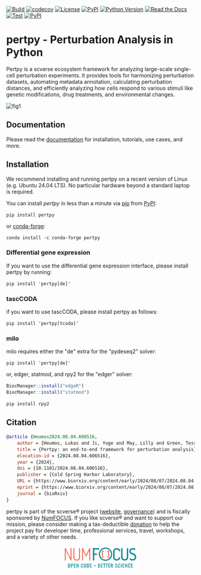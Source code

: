 [![Build](https://github.com/scverse/pertpy/actions/workflows/build.yml/badge.svg)](https://github.com/scverse/pertpy/actions/workflows/build.yml)
[![codecov](https://codecov.io/gh/scverse/pertpy/graph/badge.svg?token=1dTpIPBShv)](https://codecov.io/gh/scverse/pertpy)
[![License](https://img.shields.io/github/license/scverse/pertpy)](https://opensource.org/licenses/Apache2.0)
[![PyPI](https://img.shields.io/pypi/v/pertpy.svg)](https://pypi.org/project/pertpy/)
[![Python Version](https://img.shields.io/pypi/pyversions/pertpy)](https://pypi.org/project/pertpy)
[![Read the Docs](https://img.shields.io/readthedocs/pertpy/latest.svg?label=Read%20the%20Docs)](https://pertpy.readthedocs.io/)
[![Test](https://github.com/scverse/pertpy/actions/workflows/test.yml/badge.svg)](https://github.com/scverse/pertpy/actions/workflows/test.yml)
[![PyPI](https://img.shields.io/badge/pre--commit-enabled-brightgreen?logo=pre-commit&logoColor=white)](https://github.com/pre-commit/pre-commit)

# pertpy - Perturbation Analysis in Python

Pertpy is a scverse ecosystem framework for analyzing large-scale single-cell perturbation experiments.
It provides tools for harmonizing perturbation datasets, automating metadata annotation, calculating perturbation distances, and efficiently analyzing how cells respond to various stimuli like genetic modifications, drug treatments, and environmental changes.

![fig1](https://github.com/user-attachments/assets/d2e32d69-b767-4be3-a938-77a9dce45d3f)

## Documentation

Please read the [documentation](https://pertpy.readthedocs.io/en/latest) for installation, tutorials, use cases, and more.

## Installation

We recommend installing and running pertpy on a recent version of Linux (e.g. Ubuntu 24.04 LTS).
No particular hardware beyond a standard laptop is required.

You can install _pertpy_ in less than a minute via [pip] from [PyPI]:

```console
pip install pertpy
```

or [conda-forge]:

```console
conda install -c conda-forge pertpy
```

### Differential gene expression

If you want to use the differential gene expression interface, please install pertpy by running:

```console
pip install 'pertpy[de]'
```

### tascCODA

if you want to use tascCODA, please install pertpy as follows:

```console
pip install 'pertpy[tcoda]'
```

### milo

milo requires either the "de" extra for the "pydeseq2" solver:

```console
pip install 'pertpy[de]'
```

or, edger, statmod, and rpy2 for the "edger" solver:

```R
BiocManager::install("edgeR")
BiocManager::install("statmod")
```

```console
pip install rpy2
```

## Citation

```bibtex
@article {Heumos2024.08.04.606516,
    author = {Heumos, Lukas and Ji, Yuge and May, Lilly and Green, Tessa and Zhang, Xinyue and Wu, Xichen and Ostner, Johannes and Peidli, Stefan and Schumacher, Antonia and Hrovatin, Karin and Müller, Michaela and Chong, Faye and Sturm, Gregor and Tejada, Alejandro and Dann, Emma and Dong, Mingze and Bahrami, Mojtaba and Gold, Ilan and Rybakov, Sergei and Namsaraeva, Altana and Moinfar, Amir and Zheng, Zihe and Roellin, Eljas and Mekki, Isra and Sander, Chris and Lotfollahi, Mohammad and Schiller, Herbert B. and Theis, Fabian J.},
    title = {Pertpy: an end-to-end framework for perturbation analysis},
    elocation-id = {2024.08.04.606516},
    year = {2024},
    doi = {10.1101/2024.08.04.606516},
    publisher = {Cold Spring Harbor Laboratory},
    URL = {https://www.biorxiv.org/content/early/2024/08/07/2024.08.04.606516},
    eprint = {https://www.biorxiv.org/content/early/2024/08/07/2024.08.04.606516.full.pdf},
    journal = {bioRxiv}
}
```

[pip]: https://pip.pypa.io/
[pypi]: https://pypi.org/
[api]: https://pertpy.readthedocs.io/en/latest/api.html
[conda-forge]: https://anaconda.org/conda-forge/pertpy
[//]: # "numfocus-fiscal-sponsor-attribution"

pertpy is part of the scverse® project ([website](https://scverse.org), [governance](https://scverse.org/about/roles)) and is fiscally sponsored by [NumFOCUS](https://numfocus.org/).
If you like scverse® and want to support our mission, please consider making a tax-deductible [donation](https://numfocus.org/donate-to-scverse) to help the project pay for developer time, professional services, travel, workshops, and a variety of other needs.

<div align="center">
<a href="https://numfocus.org/project/scverse">
  <img
    src="https://raw.githubusercontent.com/numfocus/templates/master/images/numfocus-logo.png"
    width="200"
  >
</a>
</div>
